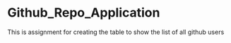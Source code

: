 # Github_Repo_Application
This is assignment for creating the table to show the list of all github users
